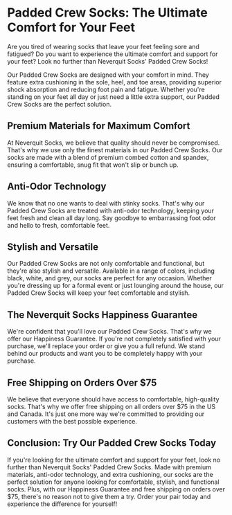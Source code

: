 # Padded Crew Socks: The Ultimate Comfort for Your Feet

Are you tired of wearing socks that leave your feet feeling sore and fatigued? Do you want to experience the ultimate comfort and support for your feet? Look no further than Neverquit Socks' Padded Crew Socks!

Our Padded Crew Socks are designed with your comfort in mind. They feature extra cushioning in the sole, heel, and toe areas, providing superior shock absorption and reducing foot pain and fatigue. Whether you're standing on your feet all day or just need a little extra support, our Padded Crew Socks are the perfect solution.

## Premium Materials for Maximum Comfort

At Neverquit Socks, we believe that quality should never be compromised. That's why we use only the finest materials in our Padded Crew Socks. Our socks are made with a blend of premium combed cotton and spandex, ensuring a comfortable, snug fit that won't slip or bunch up.

## Anti-Odor Technology

We know that no one wants to deal with stinky socks. That's why our Padded Crew Socks are treated with anti-odor technology, keeping your feet fresh and clean all day long. Say goodbye to embarrassing foot odor and hello to fresh, comfortable feet.

## Stylish and Versatile

Our Padded Crew Socks are not only comfortable and functional, but they're also stylish and versatile. Available in a range of colors, including black, white, and grey, our socks are perfect for any occasion. Whether you're dressing up for a formal event or just lounging around the house, our Padded Crew Socks will keep your feet comfortable and stylish.

## The Neverquit Socks Happiness Guarantee

We're confident that you'll love our Padded Crew Socks. That's why we offer our Happiness Guarantee. If you're not completely satisfied with your purchase, we'll replace your order or give you a full refund. We stand behind our products and want you to be completely happy with your purchase.

## Free Shipping on Orders Over $75

We believe that everyone should have access to comfortable, high-quality socks. That's why we offer free shipping on all orders over $75 in the US and Canada. It's just one more way we're committed to providing our customers with the best possible experience.

## Conclusion: Try Our Padded Crew Socks Today

If you're looking for the ultimate comfort and support for your feet, look no further than Neverquit Socks' Padded Crew Socks. Made with premium materials, anti-odor technology, and extra cushioning, our socks are the perfect solution for anyone looking for comfortable, stylish, and functional socks. Plus, with our Happiness Guarantee and free shipping on orders over $75, there's no reason not to give them a try. Order your pair today and experience the difference for yourself!